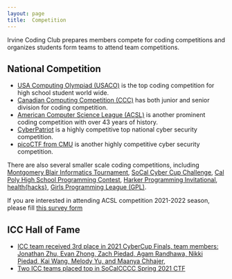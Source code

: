 ```yaml
---
layout: page
title:  Competition
---
```


Irvine Coding Club prepares members compete for coding competitions and organizes students form teams to attend team competitions.

## National Competition
* [USA Computing Olympiad (USACO)](http://usaco.org/index.php) is the top coding competition for high school student world wide.
* [Canadian Computing Competition (CCC)](https://www.competitionsciences.org/competitions/canadian-computing-competition/) has both junior and senior division for coding competition.
* [American Computer Science League (ACSL)](https://www.acsl.org/) is another prominent coding competition with over 43 years of history.
* [CyberPatriot](https://www.uscyberpatriot.org/) is a highly competitive top national cyber security competition.
* [picoCTF from CMU](https://picoctf.org/) is another highly competitive cyber security competition.

There are also several smaller scale coding competitions, including [Montgomery Blair Informatics Tournament](https://mbit.mbhs.edu/), [SoCal Cyber Cup Challenge](https://cyberskyline.com/events/socalccc), [Cal Poly High School Programming Contest](https://www.cpp.edu/~hspc/), [Harker Programming Invitational](https://web.harker.org/programming/), [health{hacks}](https://healthhacks.tech/), [Girls Programming League (GPL)](https://www.girlsprogrammingleague.org/).

If you are interested in attending ACSL competition 2021-2022 season, please fill [this survey form](https://forms.gle/G7gAhVgqa3RVUQZ98)


## ICC Hall of Fame

* [ICC team received 3rd place in 2021 CyberCup Finals, team members: Jonathan Zhu, Evan Zhong, Zach Piedad, Agam Randhawa, Nikki Piedad, Kai Wang, Melody Yu, and Maanya Chhajer, ](/2021/05/21/socal-cyber-cup-2021.html)
* [Two ICC teams placed top in SoCalCCCC Spring 2021 CTF](https://socalcccc.ctfd.io/scoreboard)
